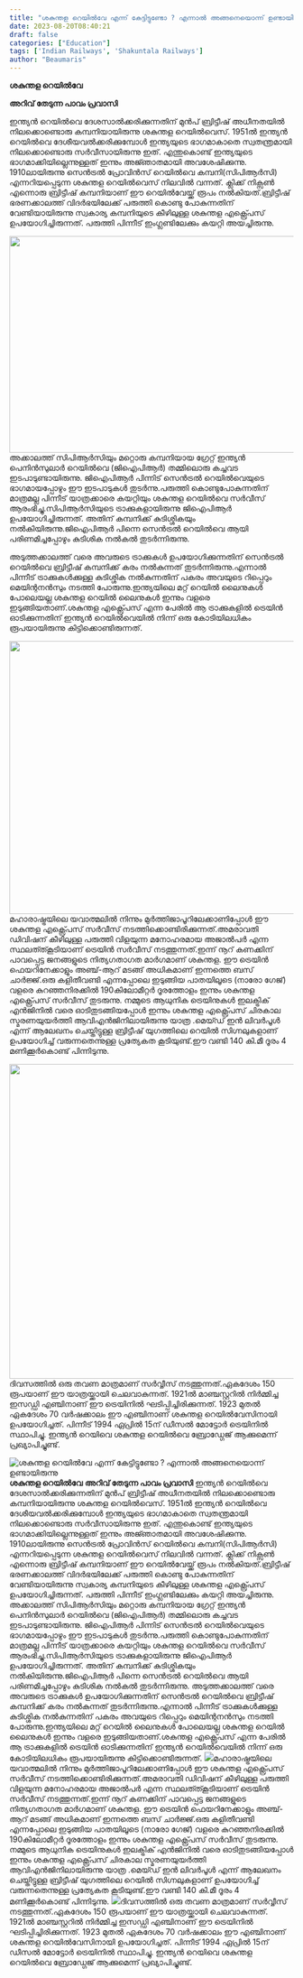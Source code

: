 ```yaml
---
title: "ശകുന്തള റെയിൽവേ എന്ന് കേട്ടിട്ടുണ്ടോ ? എന്നാൽ അങ്ങനെയൊന്ന് ഉണ്ടായിരുന്നു"
date: 2023-08-20T08:40:21
draft: false
categories: ["Education"]
tags: ['Indian Railways', 'Shakuntala Railways']
author: "Beaumaris"
---
```


<strong>ശകുന്തള റെയിൽവേ</strong>

<strong>അറിവ് തേടുന്ന പാവം പ്രവാസി</strong>

ഇന്ത്യൻ റെയിൽവെ ദേശസാൽക്കരിക്കുന്നതിന് മുൻപ് ബ്രിട്ടീഷ് അധീനതയിൽ നിലക്കൊണ്ടൊരു കമ്പനിയായിരുന്നു ശകുന്തള റെയിൽവെസ്. 1951ൽ ഇന്ത്യൻ റെയിൽവെ ദേശീയവൽക്കരിക്കുമ്പോൾ ഇന്ത്യയുടെ ഭാഗമാകാതെ സ്വതന്ത്രമായി നിലക്കൊണ്ടൊരു സർവീസായിരുന്നു ഇത്. എന്തുകൊണ്ട് ഇന്ത്യയുടെ ഭാഗമാക്കിയില്ലെന്നുള്ളത് ഇന്നും അജ്‍ഞാതമായി അവശേഷിക്കുന്നു. 1910ലായിരുന്നു സെൻട്രൽ പ്രോവിൻസ് റെയിൽവെ കമ്പനി(സിപിആർസി) എന്നറിയപ്പെടുന്ന ശകുന്തള റെയിൽവെസ് നിലവിൽ വന്നത്. ക്ലിക്ക് നിക്സൺ എന്നൊരു ബ്രിട്ടീഷ് കമ്പനിയാണ് ഈ റെയിൽവേയ്ക്ക് രൂപം നൽകിയത്.ബ്രിട്ടീഷ് ഭരണക്കാലത്ത് വിദർഭയിലേക്ക് പരുത്തി കൊണ്ടു പോകുന്നതിന് വേണ്ടിയായിരുന്നു സ്വകാര്യ കമ്പനിയുടെ കീഴിലുള്ള ശകുന്തള എക്സ്പ്രെസ് ഉപയോഗിച്ചിരുന്നത്. പരുത്തി പിന്നീട് ഇംഗ്ലണ്ടിലേക്കും കയറ്റി അയച്ചിരുന്നു.

<a href="https://cdn.boolokam.com/articles/2023/08/WFWFWFFF.webp"><img class="size-full wp-image-408534 aligncenter" src="https://cdn.boolokam.com/articles/2023/08/WFWFWFFF.webp" alt="" width="672" height="384" /></a>അക്കാലത്ത് സിപിആർസിയും മറ്റൊരു കമ്പനിയായ ഗ്രേറ്റ് ഇന്ത്യൻ പെനിൻസുലാർ റെയിൽവെ (ജിഐപിആർ) തമ്മിലൊരു കച്ചവട ഇടപാടുണ്ടായിരുന്നു. ജിഐപിആർ പിന്നിട് സെൻട്രൽ റെയിൽവെയുടെ ഭാഗമായപ്പോഴും ഈ ഇടപാടുകൾ തുടർന്നു.പരുത്തി കൊണ്ടുപോകുന്നതിന് മാത്രമല്ല പിന്നീട് യാത്രക്കാരെ കയറ്റിയും ശകുന്തള റെയിൽവെ സർവീസ് ആരംഭിച്ചു.സിപിആർസിയുടെ ട്രാക്കുകളായിരുന്നു ജിഐപിആർ ഉപയോഗിച്ചിരുന്നത്. അതിന് കമ്പനിക്ക് കുടിശ്ശികയും നൽകിയിരുന്നു.ജിഐപിആർ പിന്നെ സെൻട്രൽ റെയിൽവെ ആയി പരിണമിച്ചപ്പോഴും കുടിശിക നൽകൽ തുടർന്നിരുന്നു.

അടുത്തക്കാലത്ത് വരെ അവരുടെ ട്രാക്കുകൾ ഉപയോഗിക്കുന്നതിന് സെൻട്രൽ റെയിൽവെ ബ്രിട്ടീഷ് കമ്പനിക്ക് കരം നൽകുന്നത് തുടർന്നിരുന്നു.എന്നാൽ പിന്നീട് ട്രാക്കുകൾക്കുള്ള കുടിശ്ശിക നൽകുന്നതിന് പകരം അവയുടെ റിപ്പെറും മെയിന്റനൻസും നടത്തി പോരുന്നു.ഇന്ത്യയിലെ മറ്റ് റെയിൽ ലൈനുകൾ പോലെയല്ല ശകുന്തള റെയിൽ ലൈനുകൾ ഇന്നും വളരെ ഇടുങ്ങിയതാണ്.ശകുന്തള എക്സ്പ്രെസ് എന്ന പേരിൽ ആ ട്രാക്കുകളിൽ ട്രെയിൻ ഓടിക്കുന്നതിന് ഇന്ത്യൻ റെയിൽവെയിൽ നിന്ന് ഒരു കോടിയിലധികം രൂപയായിരുന്നു കിട്ടിക്കൊണ്ടിരുന്നത്.

<a href="https://cdn.boolokam.com/articles/2023/08/DDWDFFF.jpg"><img class="alignnone size-large wp-image-408535" src="https://cdn.boolokam.com/articles/2023/08/DDWDFFF-1024x484.jpg" alt="" width="1024" height="484" /></a>മഹാരാഷ്ട്രയിലെ യവാത്മലിൽ നിന്നും മുർത്തിജാപൂറിലേക്കാണിപ്പോൾ ഈ ശകുന്തള എക്സ്പ്രെസ് സർവീസ് നടത്തിക്കൊണ്ടിരിക്കുന്നത്.അമരാവതി ഡിവിഷന് കീഴിലുള്ള പരുത്തി വിളയുന്ന മനോഹരമായ അജാൽപർ എന്ന സ്ഥലത്ത്കൂടിയാണ് ട്രെയിൻ സർവീസ് നടത്തുന്നത്.ഇന്ന് നൂറ് കണക്കിന് പാവപ്പെട്ട ജനങ്ങളുടെ നിത്യഗതാഗത മാർഗമാണ് ശകുന്തള. ഈ ട്രെയിൻ ഫെയറിനേക്കാളും അഞ്ച്-ആറ് മടങ്ങ് അധികമാണ് ഇന്നത്തെ ബസ് ചാർജ്ജ്.ഒരു കളിതീവണ്ടി എന്നപ്പോലെ ഇടുങ്ങിയ പാതയിലൂടെ (നാരോ ഗേജ്) വളരെ കുറഞ്ഞനിരക്കിൽ 190കിലോമീറ്റർ ദൂരത്തോളം ഇന്നും ശകുന്തള എക്സ്പ്രെസ് സർവീസ് തുടരുന്നു.
നമ്മുടെ ആധുനിക ട്രെയിനുകൾ ഇലക്ട്രിക് എൻജിനിൽ വരെ ഓടിതുടങ്ങിയപ്പോൾ ഇന്നും ശകുന്തള എക്സ്പ്രെസ് ചിരകാല സ്മരണയുയർത്തി ആവിഎൻജിനിലായിരുന്നു യാത്ര .മെയ്ഡ് ഇൻ ലിവർപൂൾ എന്ന് ആലേഖനം ചെയ്തിട്ടുള്ള ബ്രിട്ടീഷ് യുഗത്തിലെ റെയിൽ സിഗ്നലുകളാണ് ഉപയോഗിച്ച് വരുന്നതെന്നുള്ള പ്രത്യേകത കൂടിയുണ്ട്.ഈ വണ്ടി 140 കി.മീ ദൂരം 4 മണിക്കൂർകൊണ്ട് പിന്നിടുന്നു.

<a href="https://cdn.boolokam.com/articles/2023/08/DDQDDD.jpg"><img class="size-full wp-image-408536 aligncenter" src="https://cdn.boolokam.com/articles/2023/08/DDQDDD.jpg" alt="" width="976" height="558" /></a>ദിവസത്തിൽ ഒരു തവണ മാത്രമാണ് സർവ്വീസ് നടത്തുന്നത്.ഏകദേശം 150 രൂപയാണ് ഈ യാത്രയ്ക്കായി ചെലവാകുന്നത്. 1921ൽ മാഞ്ചസ്റ്ററിൽ നിർമ്മിച്ച ഇസഡ്ഡി എഞ്ചിനാണ് ഈ ട്രെയിനിൽ ഘടിപ്പിച്ചിരിക്കുന്നത്. 1923 മുതൽ ഏകദേശം 70 വർഷക്കാലം ഈ എഞ്ചിനാണ് ശകുന്തള റെയിൽവേസിനായി ഉപയോഗിച്ചത്. പിന്നീട് 1994 ഏപ്രിൽ 15ന് ഡീസൽ മോട്ടോർ ട്രെയിനിൽ സ്ഥാപിച്ചു. ഇന്ത്യൻ റെയിവെ ശകുന്തള റെയിൽവെ ബ്രോഡ്ഗേജ് ആക്കുമെന്ന് പ്രഖ്യാപിച്ചുണ്ട്.


![ശകുന്തള റെയിൽവേ എന്ന് കേട്ടിട്ടുണ്ടോ ? എന്നാൽ അങ്ങനെയൊന്ന് ഉണ്ടായിരുന്നു](https://cdn.boolokam.com/articles/2023/08/WFWFWFFF.webp)**ശകുന്തള റെയിൽവേ** **അറിവ് തേടുന്ന പാവം പ്രവാസി** ഇന്ത്യൻ റെയിൽവെ ദേശസാൽക്കരിക്കുന്നതിന് മുൻപ് ബ്രിട്ടീഷ് അധീനതയിൽ നിലക്കൊണ്ടൊരു കമ്പനിയായിരുന്നു ശകുന്തള റെയിൽവെസ്. 1951ൽ ഇന്ത്യൻ റെയിൽവെ ദേശീയവൽക്കരിക്കുമ്പോൾ ഇന്ത്യയുടെ ഭാഗമാകാതെ സ്വതന്ത്രമായി നിലക്കൊണ്ടൊരു സർവീസായിരുന്നു ഇത്. എന്തുകൊണ്ട് ഇന്ത്യയുടെ ഭാഗമാക്കിയില്ലെന്നുള്ളത് ഇന്നും അജ്‍ഞാതമായി അവശേഷിക്കുന്നു. 1910ലായിരുന്നു സെൻട്രൽ പ്രോവിൻസ് റെയിൽവെ കമ്പനി(സിപിആർസി) എന്നറിയപ്പെടുന്ന ശകുന്തള റെയിൽവെസ് നിലവിൽ വന്നത്. ക്ലിക്ക് നിക്സൺ എന്നൊരു ബ്രിട്ടീഷ് കമ്പനിയാണ് ഈ റെയിൽവേയ്ക്ക് രൂപം നൽകിയത്.ബ്രിട്ടീഷ് ഭരണക്കാലത്ത് വിദർഭയിലേക്ക് പരുത്തി കൊണ്ടു പോകുന്നതിന് വേണ്ടിയായിരുന്നു സ്വകാര്യ കമ്പനിയുടെ കീഴിലുള്ള ശകുന്തള എക്സ്പ്രെസ് ഉപയോഗിച്ചിരുന്നത്. പരുത്തി പിന്നീട് ഇംഗ്ലണ്ടിലേക്കും കയറ്റി അയച്ചിരുന്നു. [](https://cdn.boolokam.com/articles/2023/08/WFWFWFFF.webp)അക്കാലത്ത് സിപിആർസിയും മറ്റൊരു കമ്പനിയായ ഗ്രേറ്റ് ഇന്ത്യൻ പെനിൻസുലാർ റെയിൽവെ (ജിഐപിആർ) തമ്മിലൊരു കച്ചവട ഇടപാടുണ്ടായിരുന്നു. ജിഐപിആർ പിന്നിട് സെൻട്രൽ റെയിൽവെയുടെ ഭാഗമായപ്പോഴും ഈ ഇടപാടുകൾ തുടർന്നു.പരുത്തി കൊണ്ടുപോകുന്നതിന് മാത്രമല്ല പിന്നീട് യാത്രക്കാരെ കയറ്റിയും ശകുന്തള റെയിൽവെ സർവീസ് ആരംഭിച്ചു.സിപിആർസിയുടെ ട്രാക്കുകളായിരുന്നു ജിഐപിആർ ഉപയോഗിച്ചിരുന്നത്. അതിന് കമ്പനിക്ക് കുടിശ്ശികയും നൽകിയിരുന്നു.ജിഐപിആർ പിന്നെ സെൻട്രൽ റെയിൽവെ ആയി പരിണമിച്ചപ്പോഴും കുടിശിക നൽകൽ തുടർന്നിരുന്നു. അടുത്തക്കാലത്ത് വരെ അവരുടെ ട്രാക്കുകൾ ഉപയോഗിക്കുന്നതിന് സെൻട്രൽ റെയിൽവെ ബ്രിട്ടീഷ് കമ്പനിക്ക് കരം നൽകുന്നത് തുടർന്നിരുന്നു.എന്നാൽ പിന്നീട് ട്രാക്കുകൾക്കുള്ള കുടിശ്ശിക നൽകുന്നതിന് പകരം അവയുടെ റിപ്പെറും മെയിന്റനൻസും നടത്തി പോരുന്നു.ഇന്ത്യയിലെ മറ്റ് റെയിൽ ലൈനുകൾ പോലെയല്ല ശകുന്തള റെയിൽ ലൈനുകൾ ഇന്നും വളരെ ഇടുങ്ങിയതാണ്.ശകുന്തള എക്സ്പ്രെസ് എന്ന പേരിൽ ആ ട്രാക്കുകളിൽ ട്രെയിൻ ഓടിക്കുന്നതിന് ഇന്ത്യൻ റെയിൽവെയിൽ നിന്ന് ഒരു കോടിയിലധികം രൂപയായിരുന്നു കിട്ടിക്കൊണ്ടിരുന്നത്. [![](https://cdn.boolokam.com/articles/2023/08/DDWDFFF-1024x484.jpg)](https://cdn.boolokam.com/articles/2023/08/DDWDFFF.jpg)മഹാരാഷ്ട്രയിലെ യവാത്മലിൽ നിന്നും മുർത്തിജാപൂറിലേക്കാണിപ്പോൾ ഈ ശകുന്തള എക്സ്പ്രെസ് സർവീസ് നടത്തിക്കൊണ്ടിരിക്കുന്നത്.അമരാവതി ഡിവിഷന് കീഴിലുള്ള പരുത്തി വിളയുന്ന മനോഹരമായ അജാൽപർ എന്ന സ്ഥലത്ത്കൂടിയാണ് ട്രെയിൻ സർവീസ് നടത്തുന്നത്.ഇന്ന് നൂറ് കണക്കിന് പാവപ്പെട്ട ജനങ്ങളുടെ നിത്യഗതാഗത മാർഗമാണ് ശകുന്തള. ഈ ട്രെയിൻ ഫെയറിനേക്കാളും അഞ്ച്-ആറ് മടങ്ങ് അധികമാണ് ഇന്നത്തെ ബസ് ചാർജ്ജ്.ഒരു കളിതീവണ്ടി എന്നപ്പോലെ ഇടുങ്ങിയ പാതയിലൂടെ (നാരോ ഗേജ്) വളരെ കുറഞ്ഞനിരക്കിൽ 190കിലോമീറ്റർ ദൂരത്തോളം ഇന്നും ശകുന്തള എക്സ്പ്രെസ് സർവീസ് തുടരുന്നു. നമ്മുടെ ആധുനിക ട്രെയിനുകൾ ഇലക്ട്രിക് എൻജിനിൽ വരെ ഓടിതുടങ്ങിയപ്പോൾ ഇന്നും ശകുന്തള എക്സ്പ്രെസ് ചിരകാല സ്മരണയുയർത്തി ആവിഎൻജിനിലായിരുന്നു യാത്ര .മെയ്ഡ് ഇൻ ലിവർപൂൾ എന്ന് ആലേഖനം ചെയ്തിട്ടുള്ള ബ്രിട്ടീഷ് യുഗത്തിലെ റെയിൽ സിഗ്നലുകളാണ് ഉപയോഗിച്ച് വരുന്നതെന്നുള്ള പ്രത്യേകത കൂടിയുണ്ട്.ഈ വണ്ടി 140 കി.മീ ദൂരം 4 മണിക്കൂർകൊണ്ട് പിന്നിടുന്നു. [![](https://cdn.boolokam.com/articles/2023/08/DDQDDD.jpg)](https://cdn.boolokam.com/articles/2023/08/DDQDDD.jpg)ദിവസത്തിൽ ഒരു തവണ മാത്രമാണ് സർവ്വീസ് നടത്തുന്നത്.ഏകദേശം 150 രൂപയാണ് ഈ യാത്രയ്ക്കായി ചെലവാകുന്നത്. 1921ൽ മാഞ്ചസ്റ്ററിൽ നിർമ്മിച്ച ഇസഡ്ഡി എഞ്ചിനാണ് ഈ ട്രെയിനിൽ ഘടിപ്പിച്ചിരിക്കുന്നത്. 1923 മുതൽ ഏകദേശം 70 വർഷക്കാലം ഈ എഞ്ചിനാണ് ശകുന്തള റെയിൽവേസിനായി ഉപയോഗിച്ചത്. പിന്നീട് 1994 ഏപ്രിൽ 15ന് ഡീസൽ മോട്ടോർ ട്രെയിനിൽ സ്ഥാപിച്ചു. ഇന്ത്യൻ റെയിവെ ശകുന്തള റെയിൽവെ ബ്രോഡ്ഗേജ് ആക്കുമെന്ന് പ്രഖ്യാപിച്ചുണ്ട്.
